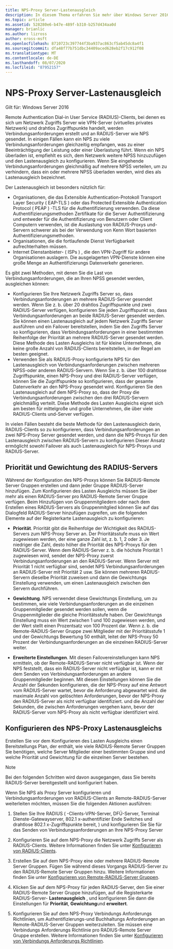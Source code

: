 ```yaml
---
title: NPS-Proxy Server-Lastenausgleich
description: In diesem Thema erfahren Sie mehr über Windows Server 2016-und Windows 10-VPN-Features und-Funktionen.
ms.topic: article
ms.assetid: 528280e6-b47e-489f-b310-b257d434aa0d
manager: brianlic
ms.author: lizross
author: eross-msft
ms.openlocfilehash: 8710723c397744f3ba937ac863cf5ab45dc8a4f1
ms.sourcegitcommit: dfa48f77b751dbc34409aced628eb2f17c912f08
ms.translationtype: MT
ms.contentlocale: de-DE
ms.lasthandoff: 08/07/2020
ms.locfileid: "87952157"
---
```

# <a name="nps-proxy-server-load-balancing"></a>NPS-Proxy Server-Lastenausgleich

Gilt für: Windows Server 2016

Remote Authentication Dial-in User Service (RADIUS)-Clients, bei denen es sich um Netzwerk Zugriffs Server wie VPN-Server (virtuelles privates Netzwerk) und drahtlos Zugriffspunkte handelt, werden Verbindungsanforderungen erstellt und an RADIUS-Server wie NPS gesendet. In einigen Fällen kann ein NPS zu viele Verbindungsanforderungen gleichzeitig empfangen, was zu einer Beeinträchtigung der Leistung oder einer Überlastung führt. Wenn ein NPS überladen ist, empfiehlt es sich, dem Netzwerk weitere NPSS hinzuzufügen und den Lastenausgleich zu konfigurieren. Wenn Sie eingehende Verbindungsanforderungen gleichmäßig auf mehrere NPSS verteilen, um zu verhindern, dass ein oder mehrere NPSS überladen werden, wird dies als Lastenausgleich bezeichnet.

Der Lastenausgleich ist besonders nützlich für:

- Organisationen, die das Extensible Authentication-Protokoll Transport Layer Security \( EAP-TLS \) oder das Protected Extensible Authentication Protocol \( PEAP \) -TLS für die Authentifizierung verwenden. Da diese Authentifizierungsmethoden Zertifikate für die Server Authentifizierung und entweder für die Authentifizierung von Benutzern oder Client Computern verwenden, ist die Auslastung von RADIUS-Proxys und-Servern schwerer als bei der Verwendung von Kenn Wort basierten Authentifizierungsmethoden.
- Organisationen, die die fortlaufende Dienst Verfügbarkeit aufrechterhalten müssen.
- Internet Dienstanbieter- \( ISPs \) , die den VPN-Zugriff für andere Organisationen auslagern. Die ausgelagerten VPN-Dienste können eine große Menge an Authentifizierungs Datenverkehr generieren.

Es gibt zwei Methoden, mit denen Sie die Last von Verbindungsanforderungen, die an Ihren NPSS gesendet werden, ausgleichen können:

- Konfigurieren Sie Ihre Netzwerk Zugriffs Server so, dass Verbindungsanforderungen an mehrere RADIUS-Server gesendet werden. Wenn Sie z. b. über 20 drahtlos Zugriffspunkte und zwei RADIUS-Server verfügen, konfigurieren Sie jeden Zugriffspunkt so, dass Verbindungsanforderungen an beide RADIUS-Server gesendet werden. Sie können einen Lastenausgleich auf jedem Netzwerk Zugriffs Server ausführen und ein Failover bereitstellen, indem Sie den Zugriffs Server so konfigurieren, dass Verbindungsanforderungen in einer bestimmten Reihenfolge der Priorität an mehrere RADIUS-Server gesendet werden. Diese Methode des Lasten Ausgleichs ist für kleine Unternehmen, die keine große Anzahl von RADIUS-Clients bereitstellen, in der Regel am besten geeignet.
- Verwenden Sie als RADIUS-Proxy konfigurierte NPS für den Lastenausgleich von Verbindungsanforderungen zwischen mehreren NPSS-oder anderen RADIUS-Servern. Wenn Sie z. b. über 100 drahtlose Zugriffspunkte, einen NPS-Proxy und drei RADIUS-Server verfügen, können Sie die Zugriffspunkte so konfigurieren, dass der gesamte Datenverkehr an den NPS-Proxy gesendet wird. Konfigurieren Sie den Lastenausgleich auf dem NPS-Proxy so, dass der Proxy die Verbindungsanforderungen zwischen den drei RADIUS-Servern gleichmäßig verteilt. Diese Methode des Lasten Ausgleichs eignet sich am besten für mittelgroße und große Unternehmen, die über viele RADIUS-Clients und-Server verfügen.

In vielen Fällen besteht die beste Methode für den Lastenausgleich darin, RADIUS-Clients so zu konfigurieren, dass Verbindungsanforderungen an zwei NPS-Proxy Server gesendet werden, und dann die NPS-Proxys für den Lastenausgleich zwischen RADIUS-Servern zu konfigurieren Dieser Ansatz ermöglicht sowohl Failover als auch Lastenausgleich für NPS-Proxys und RADIUS-Server.

## <a name="radius-server-priority-and-weight"></a>Priorität und Gewichtung des RADIUS-Servers

Während der Konfiguration des NPS-Proxys können Sie RADIUS-Remote Server Gruppen erstellen und dann jeder Gruppe RADIUS-Server hinzufügen. Zum Konfigurieren des Lasten Ausgleichs müssen Sie über mehr als einen RADIUS-Server pro RADIUS-Remote Server Gruppe verfügen. Beim Hinzufügen von Gruppenmitgliedern oder nach dem Erstellen eines RADIUS-Servers als Gruppenmitglied können Sie auf das Dialogfeld RADIUS-Server hinzufügen zugreifen, um die folgenden Elemente auf der Registerkarte Lastenausgleich zu konfigurieren:

- **Priorität**. Priorität gibt die Reihenfolge der Wichtigkeit des RADIUS-Servers zum NPS-Proxy Server an. Der Prioritätsstufe muss ein Wert zugewiesen werden, der eine ganze Zahl ist, z. b. 1, 2 oder 3. Je niedriger die Zahl, desto höher die Priorität des NPS-Proxys für den RADIUS-Server. Wenn dem RADIUS-Server z. b. die höchste Priorität 1 zugewiesen wird, sendet der NPS-Proxy zuerst Verbindungsanforderungen an den RADIUS-Server. Wenn Server mit Priorität 1 nicht verfügbar sind, sendet NPS Verbindungsanforderungen an RADIUS-Server mit Priorität 2 usw. Sie können mehreren RADIUS-Servern dieselbe Priorität zuweisen und dann die Gewichtungs Einstellung verwenden, um einen Lastenausgleich zwischen den Servern durchführen.

- **Gewichtung**. NPS verwendet diese Gewichtungs Einstellung, um zu bestimmen, wie viele Verbindungsanforderungen an die einzelnen Gruppenmitglieder gesendet werden sollen, wenn die Gruppenmitglieder die gleiche Prioritätsstufe haben. Der Gewichtungs Einstellung muss ein Wert zwischen 1 und 100 zugewiesen werden, und der Wert stellt einen Prozentsatz von 100 Prozent dar. Wenn z. b. die Remote-RADIUS-Server Gruppe zwei Mitglieder mit der Prioritätsstufe 1 und der Gewichtungs Bewertung 50 enthält, leitet der NPS-Proxy 50 Prozent der Verbindungsanforderungen an die einzelnen RADIUS-Server weiter.

- **Erweiterte Einstellungen**. Mit diesen Failovereinstellungen kann NPS ermitteln, ob der Remote-RADIUS-Server nicht verfügbar ist. Wenn der NPS feststellt, dass ein RADIUS-Server nicht verfügbar ist, kann er mit dem Senden von Verbindungsanforderungen an andere Gruppenmitglieder beginnen. Mit diesen Einstellungen können Sie die Anzahl der Sekunden konfigurieren, die der NPS-Proxy auf eine Antwort vom RADIUS-Server wartet, bevor die Anforderung abgewartet wird. die maximale Anzahl von gelöschten Anforderungen, bevor der NPS-Proxy den RADIUS-Server als nicht verfügbar identifiziert. und die Anzahl der Sekunden, die zwischen Anforderungen vergehen kann, bevor der RADIUS-Server vom NPS-Proxy als nicht verfügbar identifiziert wird.

## <a name="configure-nps-proxy-load-balancing"></a>Konfigurieren des NPS-Proxy Lastenausgleichs

Erstellen Sie vor dem Konfigurieren des Lasten Ausgleichs einen Bereitstellungs Plan, der enthält, wie viele RADIUS-Remote Server Gruppen Sie benötigen, welche Server Mitglieder einer bestimmten Gruppe sind und welche Priorität und Gewichtung für die einzelnen Server bestehen.

>[!NOTE]
>Bei den folgenden Schritten wird davon ausgegangen, dass Sie bereits RADIUS-Server bereitgestellt und konfiguriert haben.

Wenn Sie NPS als Proxy Server konfigurieren und Verbindungsanforderungen von RADIUS-Clients an Remote-RADIUS-Server weiterleiten möchten, müssen Sie die folgenden Aktionen ausführen:

1. Stellen Sie Ihre RADIUS \( -Clients-VPN-Server, DFÜ-Server, Terminal Dienste-Gatewayserver, 802.1 x-authentifizier Ende Switches und drahtlose 802.1 x-Zugriffspunkte bereit, \) und konfigurieren Sie Sie für das Senden von Verbindungsanforderungen an Ihre NPS-Proxy Server

2. Konfigurieren Sie auf dem NPS-Proxy die Netzwerk Zugriffs Server als RADIUS-Clients. Weitere Informationen finden Sie unter [Konfigurieren von RADIUS-Clients](https://docs.microsoft.com/windows-server/networking/technologies/nps/nps-radius-clients-configure).

3. Erstellen Sie auf dem NPS-Proxy eine oder mehrere RADIUS-Remote Server Gruppen. Fügen Sie während dieses Vorgangs RADIUS-Server zu den RADIUS-Remote Server Gruppen hinzu. Weitere Informationen finden Sie unter [Konfigurieren von Remote-RADIUS-Server Gruppen](https://docs.microsoft.com/windows-server/networking/technologies/nps/nps-crp-rrsg-configure).

4. Klicken Sie auf dem NPS-Proxy für jeden RADIUS-Server, den Sie einer RADIUS-Remote Server Gruppe hinzufügen, auf die Registerkarte RADIUS-Server- **Lastenausgleich** , und konfigurieren Sie dann die Einstellungen für **Priorität**, **Gewichtung**und **erweitert**.

5. Konfigurieren Sie auf dem NPS-Proxy Verbindungs Anforderungs Richtlinien, um Authentifizierungs-und Buchhaltungs Anforderungen an Remote-RADIUS-Server Gruppen weiterzuleiten. Sie müssen eine Verbindungs Anforderungs Richtlinie pro RADIUS-Remote Server Gruppe erstellen. Weitere Informationen finden Sie unter [Konfigurieren von Verbindungs Anforderungs Richtlinien](https://docs.microsoft.com/windows-server/networking/technologies/nps/nps-crp-configure).



